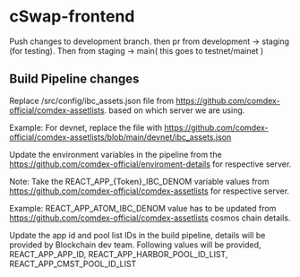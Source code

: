 # cSwap-frontend

Push changes to development branch. then pr from development -> staging (for testing). Then from staging -> main( this goes to testnet/mainet )

## Build Pipeline changes

Replace /src/config/ibc_assets.json file from https://github.com/comdex-official/comdex-assetlists. based on which server we are using.

Example: For devnet, replace the file with https://github.com/comdex-official/comdex-assetlists/blob/main/devnet/ibc_assets.json

Update the environment variables in the pipeline from the https://github.com/comdex-official/enviroment-details for respective server.

Note: Take the REACT_APP_{Token}_IBC_DENOM variable values from  https://github.com/comdex-official/comdex-assetlists for respective server.

Example: REACT_APP_ATOM_IBC_DENOM value has to be updated from https://github.com/comdex-official/comdex-assetlists cosmos chain details.
    
Update the app id and pool list IDs in the build pipeline, details will be provided by Blockchain dev team. Following values will be provided,
REACT_APP_APP_ID, REACT_APP_HARBOR_POOL_ID_LIST, REACT_APP_CMST_POOL_ID_LIST
